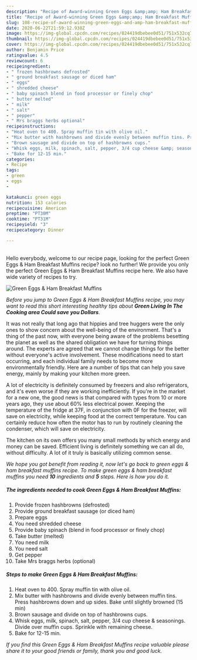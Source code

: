 ```yaml
---
description: "Recipe of Award-winning Green Eggs &amp;amp; Ham Breakfast Muffins"
title: "Recipe of Award-winning Green Eggs &amp;amp; Ham Breakfast Muffins"
slug: 108-recipe-of-award-winning-green-eggs-and-amp-ham-breakfast-muffins
date: 2020-06-22T21:59:12.938Z
image: https://img-global.cpcdn.com/recipes/024419dbebee0d51/751x532cq70/green-eggs-ham-breakfast-muffins-recipe-main-photo.jpg
thumbnail: https://img-global.cpcdn.com/recipes/024419dbebee0d51/751x532cq70/green-eggs-ham-breakfast-muffins-recipe-main-photo.jpg
cover: https://img-global.cpcdn.com/recipes/024419dbebee0d51/751x532cq70/green-eggs-ham-breakfast-muffins-recipe-main-photo.jpg
author: Benjamin Price
ratingvalue: 4.5
reviewcount: 6
recipeingredient:
- " frozen hashbrowns defrosted"
- " ground breakfast sausage or diced ham"
- " eggs"
- " shredded cheese"
- " baby spinach blend in food processor or finely chop"
- " butter melted"
- " milk"
- " salt"
- " pepper"
- " Mrs braggs herbs optional"
recipeinstructions:
- "Heat oven to 400. Spray muffin tin with olive oil."
- "Mix butter with hashbrowns and divide evenly between muffin tins. Press hashbrowns down and up sides. Bake until slightly browned (15 min)"
- "Brown sausage and divide on top of hashbrowns cups."
- "Whisk eggs, milk, spinach, salt, pepper, 3/4 cup cheese &amp; seasonings. Divide over muffin cups. Sprinkle with remaining cheese."
- "Bake for 12-15 min."
categories:
- Recipe
tags:
- green
- eggs
- 

katakunci: green eggs  
nutrition: 153 calories
recipecuisine: American
preptime: "PT30M"
cooktime: "PT31M"
recipeyield: "3"
recipecategory: Dinner

---
```

<br>
Hello everybody, welcome to our recipe page, looking for the perfect Green Eggs &amp; Ham Breakfast Muffins recipe? look no further! We provide you only the perfect Green Eggs &amp; Ham Breakfast Muffins recipe here. We also have wide variety of recipes to try.
<br>


![Green Eggs &amp; Ham Breakfast Muffins](https://img-global.cpcdn.com/recipes/024419dbebee0d51/751x532cq70/green-eggs-ham-breakfast-muffins-recipe-main-photo.jpg)

<i>Before you jump to Green Eggs &amp; Ham Breakfast Muffins recipe, you may want to read this short interesting healthy tips about 
<strong>Green Living In The Cooking area Could save you Dollars</strong>.</i>
</br>

It was not really that long ago that hippies and tree huggers were the only ones to show concern about the well-being of the environment. That's a thing of the past now, with everyone being aware of the problems besetting the planet as well as the shared obligation we have for turning things around. The experts are agreed that we cannot change things for the better without everyone's active involvement. These modifications need to start occurring, and each individual family needs to become more environmentally friendly. Here are a number of tips that can help you save energy, mainly by making your kitchen more green.

A lot of electricity is definitely consumed by freezers and also refrigerators, and it's even worse if they are working inefficiently. If you're in the market for a new one, the good news is that compared with types from 10 or more years ago, they use about 60% less electrical power. Keeping the temperature of the fridge at 37F, in conjunction with 0F for the freezer, will save on electricity, while keeping food at the correct temperature. You can certainly reduce how often the motor has to run by routinely cleaning the condenser, which will save on electricity.

The kitchen on its own offers you many small methods by which energy and money can be saved. Efficient living is definitely something we can all do, without difficulty. A lot of it truly is basically utilizing common sense.


<i>We hope you got benefit from reading it, now let's go back to green eggs &amp; ham breakfast muffins recipe. To make green eggs &amp; ham breakfast muffins you need <strong>10</strong> ingredients and <strong>5</strong> steps. Here is how you do it.
</i>

##### The ingredients needed to cook Green Eggs &amp; Ham Breakfast Muffins:

1. Provide  frozen hashbrowns (defrosted)
1. Provide  ground breakfast sausage (or diced ham)
1. Prepare  eggs
1. You need  shredded cheese
1. Provide  baby spinach (blend in food processor or finely chop)
1. Take  butter (melted)
1. You need  milk
1. You need  salt
1. Get  pepper
1. Take  Mrs braggs herbs (optional)


##### Steps to make Green Eggs &amp; Ham Breakfast Muffins:

1. Heat oven to 400. Spray muffin tin with olive oil.
1. Mix butter with hashbrowns and divide evenly between muffin tins. Press hashbrowns down and up sides. Bake until slightly browned (15 min)
1. Brown sausage and divide on top of hashbrowns cups.
1. Whisk eggs, milk, spinach, salt, pepper, 3/4 cup cheese &amp; seasonings. Divide over muffin cups. Sprinkle with remaining cheese.
1. Bake for 12-15 min.


<i>If you find this Green Eggs &amp; Ham Breakfast Muffins recipe valuable please share it to your good friends or family, thank you and good luck.</i>
